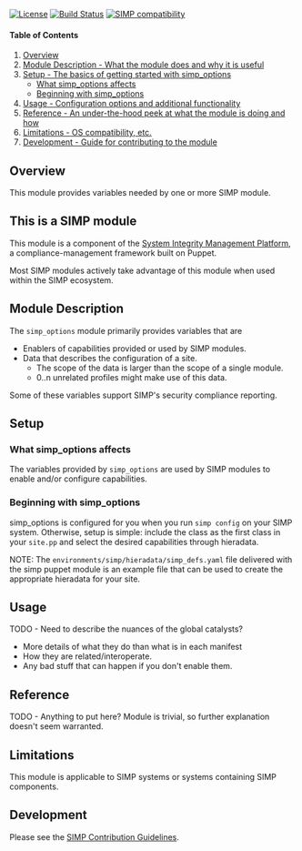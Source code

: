 [![License](http://img.shields.io/:license-apache-blue.svg)](http://www.apache.org/licenses/LICENSE-2.0.html) [![Build Status](https://travis-ci.org/simp/pupmod-simp-simp_options.svg)](https://travis-ci.org/simp/pupmod-simp-simp_options) [![SIMP compatibility](https://img.shields.io/badge/SIMP%20compatibility-4.2.*%2F5.1.*-orange.svg)](https://img.shields.io/badge/SIMP%20compatibility-4.2.*%2F5.1.*-orange.svg)

#### Table of Contents

1. [Overview](#overview)
2. [Module Description - What the module does and why it is useful](#module-description)
3. [Setup - The basics of getting started with simp_options](#setup)
    * [What simp_options affects](#what-simp_options-affects)
    * [Beginning with simp_options](#beginning-with-simp_options)
4. [Usage - Configuration options and additional functionality](#usage)
5. [Reference - An under-the-hood peek at what the module is doing and how](#reference)
6. [Limitations - OS compatibility, etc.](#limitations)
7. [Development - Guide for contributing to the module](#development)

## Overview

This module provides variables needed by one or more SIMP module.

## This is a SIMP module
This module is a component of the [System Integrity Management Platform](https://github.com/NationalSecurityAgency/SIMP), a compliance-management framework built on Puppet.

Most SIMP modules actively take advantage of this module when used within the SIMP ecosystem.

## Module Description

The `simp_options` module primarily provides variables that are
* Enablers of capabilities provided or used by SIMP modules.
* Data that describes the configuration of a site.
  * The scope of the data is larger than the scope of a single module.
  * 0..n unrelated profiles might make use of this data.

Some of these variables support SIMP's security compliance reporting.

## Setup

### What simp_options affects

The variables provided by `simp_options` are used by SIMP modules to
enable and/or configure capabilities.

### Beginning with simp_options

simp_options is configured for you when you run ```simp config``` on your SIMP
system.  Otherwise, setup is simple:  include the class as the first class in your
```site.pp``` and select the desired capabilities through hieradata.

NOTE:  The 
```environments/simp/hieradata/simp_defs.yaml``` file delivered with the
simp puppet module is an example file that can be used to create the
appropriate hieradata for your site.

## Usage

TODO - Need to describe the nuances of the global catalysts?
* More details of what they do than what is in each manifest
* How they are related/interoperate.
* Any bad stuff that can happen if you don't enable them.

## Reference

TODO - Anything to put here?  Module is trivial, so further explanation
doesn't seem warranted.

## Limitations
This module is applicable to SIMP systems or systems containing SIMP components.

## Development

Please see the [SIMP Contribution Guidelines](https://simp-project.atlassian.net/wiki/display/SD/Contributing+to+SIMP).
